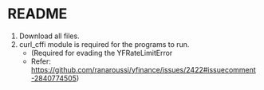 # README
1. Download all files.
2. curl_cffi module is required for the programs to run.
      - (Required for evading the YFRateLimitError
      - Refer: https://github.com/ranaroussi/yfinance/issues/2422#issuecomment-2840774505)
